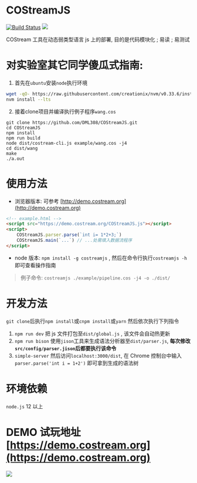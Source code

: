 # COStreamJS
[![Build Status](https://travis-ci.com/DML308/COStreamJS.svg?branch=master)](https://travis-ci.com/DML308/COStreamJS)
![](https://img.shields.io/npm/v/costreamjs)

COStream 工具在动态弱类型语言 js 上的部署, 目的是代码模块化 ; 易读 ; 易测试

# 对实验室其它同学傻瓜式指南:
1. 首先在`ubuntu`安装`node`执行环境
```bash
wget -qO- https://raw.githubusercontent.com/creationix/nvm/v0.33.6/install.sh | bash
nvm install --lts
```
2. 接着clone项目并编译执行例子程序`wang.cos`
```
git clone https://github.com/DML308/COStreamJS.git
cd COStreamJS
npm install
npm run build
node dist/costream-cli.js example/wang.cos -j4
cd dist/wang
make
./a.out
```

# 使用方法
- 浏览器版本: 可参考 [http://demo.costream.org](http://demo.costream.org)
```html
<!-- example.html -->
<script src="https://demo.costream.org/COStreamJS.js"></script>
<script>
    COStreamJS.parser.parse(`int i= 1*2+3;`)
    COStreamJS.main(`...`) // ...处需填入数据流程序
</script>
```
- node 版本: `npm install -g costreamjs`
, 然后在命令行执行`costreamjs -h`即可查看操作指南
>例子命令: `costreamjs ./example/pipeline.cos -j4 -o ./dist/`


# 开发方法
`git clone`后执行`npm install`或`cnpm install`或`yarn`
然后依次执行下列指令
1. `npm run dev` 把 js 文件打包至`dist/global.js` , 该文件会自动热更新
1. `npm run bison` 使用`jison`工具来生成语法分析器至`dist/parser.js`, **每次修改`src/config/parser.jison`后都要执行该命令**
1. `simple-server` 然后访问`localhost:3000/dist`, 在 Chrome 控制台中输入
`parser.parse('int i = 1+2')`
即可拿到生成的语法树

# 环境依赖
`node.js` 12 以上

# DEMO   试玩地址  [https://demo.costream.org](https://demo.costream.org)
![](https://i.loli.net/2019/06/14/5d035b1d14ce759801.gif)